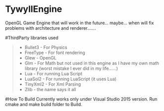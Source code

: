 # TywyllEngine
OpenGL Game Engine  that will work in the future... maybe... when will fix problems with architecture and renderer.......


#ThirdParty libraries used
> - Bullet3 - For Physics
> - FreeType - For font rendering
> - Glew - OpenGL
> - Glm - For Math but not used in this engine as I have my own math library (worst mistake I ever did in my life......)
> - Lua - For running Lua Script
> - LuaSol2 - For running LuaScript (it uses Lua)
> - TinyXml2 - For Xml Parsing
> - Zlib - the name says it all

#How To Build
Currently works only under Visual Studio 2015 version.
Run cmake and make build folder to Build.



